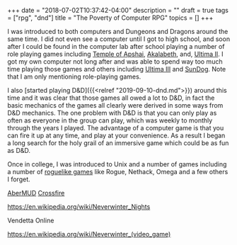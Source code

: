 +++
date = "2018-07-02T10:37:42-04:00"
description = ""
draft = true
tags = ["rpg", "dnd"]
title = "The Poverty of Computer RPG"
topics = []
+++

I was introduced to both computers and Dungeons and Dragons around the same time.  I did not even see a computer until I got to high school, and soon after I could be found in the computer lab after school playing a number of role playing games including
[Temple of Apshai](https://en.wikipedia.org/wiki/Temple_of_Apshai),
[Akalabeth](https://en.wikipedia.org/wiki/Akalabeth:_World_of_Doom), and,
[Ultima II](https://en.wikipedia.org/wiki/Ultima_II:_The_Revenge_of_the_Enchantress).
I got my own computer not long after and was able to spend way too much time playing those games and others including
[Ultima III](https://en.wikipedia.org/wiki/Ultima_III:_Exodus) and 
[SunDog](https://en.wikipedia.org/wiki/SunDog:_Frozen_Legacy).
Note that I am only mentioning role-playing games.

I also [started playing D&D]({{<relref "2019-09-10-dnd.md">}}) around this time and it was clear that those games all owed a lot to D&D, in fact the basic mechanics of the games all clearly were derived in some ways from D&D mechanics.  The one problem with D&D is that you can only play as often as everyone in the group can play, which was weekly to monthly through the years I played.
The advantage of a computer game is that you can fire it up at any time, and play at your convenience.  As a result I began a long search for the holy grail of an immersive game which could be as fun as D&D.

Once in college, I was introduced to Unix and a number of games including a number of
[roguelike games](https://en.wikipedia.org/wiki/Roguelike) like Rogue, Nethack, Omega and a few others I forget.

[AberMUD](https://en.wikipedia.org/wiki/AberMUD)
[Crossfire](https://en.wikipedia.org/wiki/Crossfire_(1992_video_game))


https://en.wikipedia.org/wiki/Neverwinter_Nights

Vendetta Online

https://en.wikipedia.org/wiki/Neverwinter_(video_game)


